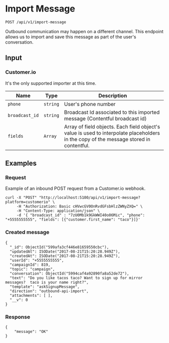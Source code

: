 # Import Message

```
POST /api/v1/import-message
```

Outbound communication may happen on a different channel. This endpoint allows us to import and save this message as part of the user's conversation.

## Input

### Customer.io
It's the only supported importer at this time.

Name | Type | Description
--- | --- | ---
`phone` | `string` | User's phone number
`broadcast_id` | `string` | Broadcast Id associated to this imported message (Contentful broadcast id)
`fields` | `Array` | Array of field objects. Each field object's value is used to interpolate placeholders in the copy of the message stored in contentful.

## Examples

### Request
Example of an inbound POST request from a Customer.io webhook.

```
curl -X "POST" "http://localhost:5100/api/v1/import-message?platform=customerio" \
     -H "Authorization: Basic cHVwcGV0OnRvdGFsbHlzZWNyZXQ=" \
     -H "Content-Type: application/json" \
     -d '{ "broadcast_id" : "7zU0Mb1k9GkWWI40o06Mic", "phone": "+5555555555", "fields": [{"customer.first_name": "taco"}]}'
```

### Created message

```
{
  "_id": ObjectId("599afa3cf446e81659550cbc"),
  "updatedAt": ISODate("2017-08-21T15:20:28.949Z"),
  "createdAt": ISODate("2017-08-21T15:20:28.949Z"),
  "userId": "+5555555555",
  "campaignId": 819,
  "topic": "campaign",
  "conversation": ObjectId("5994caf4a92890fa8a52de72"),
  "text": "Do you like tacos taco? Want to sign up for mirror messages?  taco is your name right?",
  "template": "askSignupMessage",
  "direction": "outbound-api-import",
  "attachments": [ ],
  "__v": 0
}
```

### Response

```
{
    "message": "OK"
}
```
